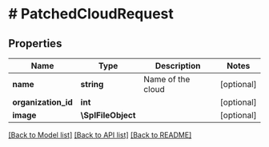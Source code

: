 # # PatchedCloudRequest

## Properties

Name | Type | Description | Notes
------------ | ------------- | ------------- | -------------
**name** | **string** | Name of the cloud | [optional]
**organization_id** | **int** |  | [optional]
**image** | **\SplFileObject** |  | [optional]

[[Back to Model list]](../../README.md#models) [[Back to API list]](../../README.md#endpoints) [[Back to README]](../../README.md)
